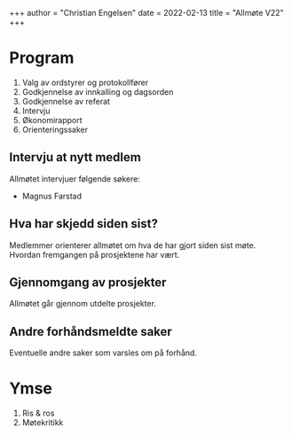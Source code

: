 +++
author = "Christian Engelsen"
date = 2022-02-13
title = "Allmøte V22"
+++


# Program

1. Valg av ordstyrer og protokollfører
2. Godkjennelse av innkalling og dagsorden
3. Godkjennelse av referat
4. Intervju
5. Økonomirapport
6. Orienteringssaker

## Intervju at nytt medlem

Allmøtet intervjuer følgende søkere:

 - Magnus Farstad

## Hva har skjedd siden sist?

Medlemmer orienterer allmøtet om hva de har gjort siden sist møte.
Hvordan fremgangen på prosjektene har vært.

## Gjennomgang av prosjekter

Allmøtet går gjennom utdelte prosjekter.

## Andre forhåndsmeldte saker

Eventuelle andre saker som varsles om på forhånd.

# Ymse
1. Ris & ros
2. Møtekritikk
